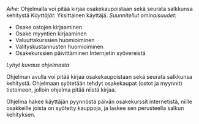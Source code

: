 *Aihe*: Ohjelmalla voi pitää kirjaa osakekaupoistaan sekä seurata salkkunsa kehitystä
*Käyttäjät*: Yksittäinen käyttäjä.
*Suunnitellut ominaisuudet*:
* Osake ostojen kirjaaminen
* Osake myyntien kirjaaminen
* Valuuttakurssien huomioiminen
* Välityskustannusten huomioiminen
* Osakekurssien päivittäminen Internjetin syövereistä

*Lyhyt kuvaus ohjelmasta*

Ohjelman avulla voi pitää kirjaa osakekaupoistaan sekä seurata salkkunsa kehitystä. Ohjelmaan syötetään tehdyt osakekaupat (ostot ja myynnit) tietoineen, jolloin ohjelma pitää niistä kirjaa.

Ohjelma hakee käyttäjän pyynnöstä päivän osakekurssit internetistä, niille osakkeille joista on syötetty kauppoja, ja laskee sen perusteella salkun kehityksen.
